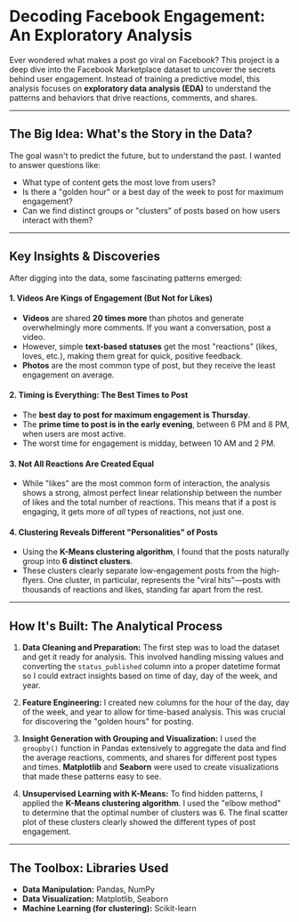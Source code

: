 # Decoding Facebook Engagement: An Exploratory Analysis

Ever wondered what makes a post go viral on Facebook? This project is a deep dive into the Facebook Marketplace dataset to uncover the secrets behind user engagement. Instead of training a predictive model, this analysis focuses on **exploratory data analysis (EDA)** to understand the patterns and behaviors that drive reactions, comments, and shares.

---

## The Big Idea: What's the Story in the Data?

The goal wasn't to predict the future, but to understand the past. I wanted to answer questions like:
-   What type of content gets the most love from users?
-   Is there a "golden hour" or a best day of the week to post for maximum engagement?
-   Can we find distinct groups or "clusters" of posts based on how users interact with them?

---

## Key Insights & Discoveries

After digging into the data, some fascinating patterns emerged:

#### 1. **Videos Are Kings of Engagement (But Not for Likes)**
   - **Videos** are shared **20 times more** than photos and generate overwhelmingly more comments. If you want a conversation, post a video.
   - However, simple **text-based statuses** get the most "reactions" (likes, loves, etc.), making them great for quick, positive feedback.
   - **Photos** are the most common type of post, but they receive the least engagement on average.

#### 2. **Timing is Everything: The Best Times to Post**
   - The **best day to post for maximum engagement is Thursday**.
   - The **prime time to post is in the early evening**, between 6 PM and 8 PM, when users are most active.
   - The worst time for engagement is midday, between 10 AM and 2 PM.

#### 3. **Not All Reactions Are Created Equal**
   - While "likes" are the most common form of interaction, the analysis shows a strong, almost perfect linear relationship between the number of likes and the total number of reactions. This means that if a post is engaging, it gets more of *all* types of reactions, not just one.

#### 4. **Clustering Reveals Different "Personalities" of Posts**
   - Using the **K-Means clustering algorithm**, I found that the posts naturally group into **6 distinct clusters**.
   - These clusters clearly separate low-engagement posts from the high-flyers. One cluster, in particular, represents the "viral hits"—posts with thousands of reactions and likes, standing far apart from the rest.

---

## How It's Built: The Analytical Process

1.  **Data Cleaning and Preparation:**
    The first step was to load the dataset and get it ready for analysis. This involved handling missing values and converting the `status_published` column into a proper datetime format so I could extract insights based on time of day, day of the week, and year.

2.  **Feature Engineering:**
    I created new columns for the hour of the day, day of the week, and year to allow for time-based analysis. This was crucial for discovering the "golden hours" for posting.

3.  **Insight Generation with Grouping and Visualization:**
    I used the `groupby()` function in Pandas extensively to aggregate the data and find the average reactions, comments, and shares for different post types and times. **Matplotlib** and **Seaborn** were used to create visualizations that made these patterns easy to see.

4.  **Unsupervised Learning with K-Means:**
    To find hidden patterns, I applied the **K-Means clustering algorithm**. I used the "elbow method" to determine that the optimal number of clusters was 6. The final scatter plot of these clusters clearly showed the different types of post engagement.

---

## The Toolbox: Libraries Used

-   **Data Manipulation:** Pandas, NumPy
-   **Data Visualization:** Matplotlib, Seaborn
-   **Machine Learning (for clustering):** Scikit-learn

